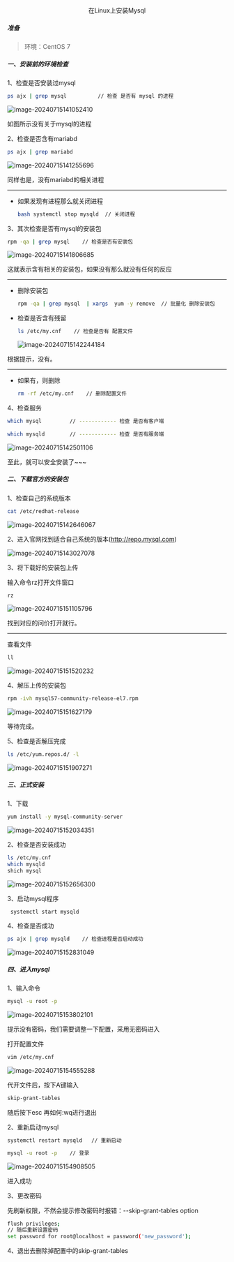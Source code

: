 <center>在Linux上安装Mysql</center>

##### 准备
> 环境：CentOS 7

##### 一、安装前的环境检查

1、检查是否安装过mysql

```bash
ps ajx | grep mysql          // 检查 是否有 mysql 的进程
```

![image-20240715141052410](http://img.filmgallery.cn/md/image-20240715141052410.png)

如图所示没有关于mysql的进程

2、检查是否含有mariabd

```bash
ps ajx | grep mariabd
```

![image-20240715141255696](http://img.filmgallery.cn/md/image-20240715141255696.png)

同样也是，没有mariabd的相关进程

---

- 如果发现有进程那么就关闭进程

  ```bash
  bash systemctl stop mysqld  // 关闭进程
  ```

  

3、其次检查是否有mysql的安装包

```bash
rpm -qa | grep mysql    // 检查是否有安装包
```

![image-20240715141806685](http://img.filmgallery.cn/md/image-20240715141806685.png)

这就表示含有相关的安装包，如果没有那么就没有任何的反应

---

- 删除安装包

  ```bash
  rpm -qa | grep mysql  | xargs  yum -y remove  // 批量化 删除安装包
  ```

- 检查是否含有残留

  ```bash
  ls /etc/my.cnf    // 检查是否有 配置文件
  ```

  ![image-20240715142244184](http://img.filmgallery.cn/md/image-20240715142244184.png)

根据提示，没有。

---

- 如果有，则删除

  ```bash
  rm -rf /etc/my.cnf    // 删除配置文件
  ```

4、检查服务

```bash
which mysql         // ------------ 检查 是否有客户端
 
which mysqld        // ------------ 检查 是否有服务端
```

![image-20240715142501106](http://img.filmgallery.cn/md/image-20240715142501106.png)

至此，就可以安全安装了~~~

##### 二、下载官方的安装包

1、检查自己的系统版本

```bash
cat /etc/redhat-release
```

![image-20240715142646067](http://img.filmgallery.cn/md/image-20240715142646067.png)

2、进入官网找到适合自己系统的版本(<http://repo.mysql.com>)

![image-20240715143027078](http://img.filmgallery.cn/md/image-20240715143027078.png)

3、将下载好的安装包上传

输入命令rz打开文件窗口

```bash
rz
```

![image-20240715151105796](http://img.filmgallery.cn/md/image-20240715151105796.png)

找到对应的问价打开就行。

---

查看文件

```bash
ll
```

![image-20240715151520232](http://img.filmgallery.cn/md/image-20240715151520232.png)

4、解压上传的安装包

```bash
rpm -ivh mysql57-community-release-el7.rpm
```

![image-20240715151627179](http://img.filmgallery.cn/md/image-20240715151627179.png)

等待完成。

5、检查是否解压完成

```bash
ls /etc/yum.repos.d/ -l 
```

![image-20240715151907271](http://img.filmgallery.cn/md/image-20240715151907271.png)

##### 三、正式安装

1、下载

```bash
yum install -y mysql-community-server
```

![image-20240715152034351](http://img.filmgallery.cn/md/image-20240715152034351.png)

2、检查是否安装成功

```bash
ls /etc/my.cnf
which mysqld
shich mysql
```

![image-20240715152656300](http://img.filmgallery.cn/md/image-20240715152656300.png)

3、启动mysql程序

```bash
 systemctl start mysqld
```

4、检查是否成功

```bash
ps ajx | grep mysqld    // 检查进程是否启动成功
```

![image-20240715152831049](http://img.filmgallery.cn/md/image-20240715152831049.png)

##### 四、进入mysql

1、输入命令

```bash
mysql -u root -p
```

![image-20240715153802101](http://img.filmgallery.cn/md/image-20240715153802101.png)



提示没有密码，我们需要调整一下配置，采用无密码进入

打开配置文件

```bash
vim /etc/my.cnf
```

![image-20240715154555288](http://img.filmgallery.cn/md/image-20240715154555288.png)

代开文件后，按下A键输入

```bash
skip-grant-tables
```

随后按下esc 再如何:wq进行退出

2、重新启动mysql

```bash
systemctl restart mysqld   // 重新启动

mysql -u root -p    // 登录
```

![image-20240715154908505](http://img.filmgallery.cn/md/image-20240715154908505.png)

进入成功

3、更改密码

先刷新权限，不然会提示修改密码时报错：--skip-grant-tables option

```bash
flush privileges;
// 随后重新设置密码
set password for root@localhost = password('new_password');
```

4、退出去删除掉配置中的skip-grant-tables
